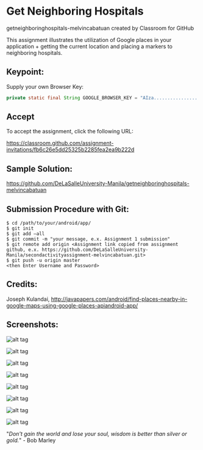 # Get Neighboring Hospitals

getneighboringhospitals-melvincabatuan created by Classroom for GitHub

This assignment illustrates the utilization of Google places in your application + getting the current location and placing a markers to neighboring hospitals. 

## Keypoint:

Supply your own Browser Key:

```java
private static final String GOOGLE_BROWSER_KEY = "AIza..................Yu7w";
```

## Accept

To accept the assignment, click the following URL:

https://classroom.github.com/assignment-invitations/fb6c26e5dd25325b2285fea2ea9b222d

## Sample Solution:

https://github.com/DeLaSalleUniversity-Manila/getneighboringhospitals-melvincabatuan

## Submission Procedure with Git: 

```shell
$ cd /path/to/your/android/app/
$ git init
$ git add –all
$ git commit -m "your message, e.x. Assignment 1 submission"
$ git remote add origin <Assignment link copied from assignment github, e.x. https://github.com/DeLaSalleUniversity-Manila/secondactivityassignment-melvincabatuan.git>
$ git push -u origin master
<then Enter Username and Password>
```

## Credits:

Joseph Kulandai, http://javapapers.com/android/find-places-nearby-in-google-maps-using-google-places-apiandroid-app/ 

## Screenshots:

![alt tag](https://github.com/DeLaSalleUniversity-Manila/getneighboringhospitals-melvincabatuan/blob/master/device-2015-11-02-211147.png)

![alt tag](https://github.com/DeLaSalleUniversity-Manila/getneighboringhospitals-melvincabatuan/blob/master/device-2015-11-02-211225.png)

![alt tag](https://github.com/DeLaSalleUniversity-Manila/getneighboringhospitals-melvincabatuan/blob/master/device-2015-11-02-211308.png)

![alt tag](https://github.com/DeLaSalleUniversity-Manila/getneighboringhospitals-melvincabatuan/blob/master/device-2015-11-02-211350.png)

![alt tag](https://github.com/DeLaSalleUniversity-Manila/getneighboringhospitals-melvincabatuan/blob/master/device-2015-11-02-211434.png)

![alt tag](https://github.com/DeLaSalleUniversity-Manila/getneighboringhospitals-melvincabatuan/blob/master/device-2015-11-02-211525.png)

![alt tag](https://github.com/DeLaSalleUniversity-Manila/getneighboringhospitals-melvincabatuan/blob/master/device-2015-11-02-211551.png)

![alt tag](https://github.com/DeLaSalleUniversity-Manila/getneighboringhospitals-melvincabatuan/blob/master/device-2015-11-02-211619.png)

"*Don't gain the world and lose your soul, wisdom is better than silver or gold.*" - Bob Marley
